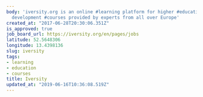```yaml
---
body: 'iversity.org is an online #learning platform for higher #education and professional
  development #courses provided by experts from all over Europe'
created_at: "2017-06-28T20:30:06.351Z"
is_approved: true
job_board_url: https://iversity.org/en/pages/jobs
latitude: 52.5648306
longitude: 13.4398136
slug: iversity
tags:
- learning
- education
- courses
title: Iversity
updated_at: "2019-06-16T10:36:08.519Z"
---
```

